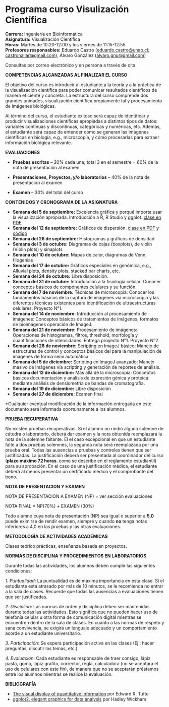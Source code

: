 # Programa curso Visulización Científica  

**Carrera:** Ingeniería en Bioinformática  
**Asignatura:** Visualización Científica  
**Horas:** Martes de 10:20-12:00 y los viernes de 11:15-12:55  
**Profesores responsables:** Eduardo Castro (<eduardo.castro@unab.cl>; <castronallar@gmail.com>), Álvaro González (<alvaro.gnu@gmail.com>)  

Consultas por correo electrónico y en persona a través de cita  

**COMPETENCIAS ALCANZADAS AL FINALIZAR EL CURSO**

El objetivo del curso es introducir al estudiante a la teoría y a la práctica de la visualización científica para poder comunicar resultados científicos de manera eficiente y concreta. La estructura del curso comprende dos grandes unidades, visualización científica propiamente tal y procesamiento de imágenes biológicas.  

Al término del curso, el estudiante exitoso será capaz de identificar y producir visualizaciones científicas apropiadas a distintos tipos de datos: variables continuas y discontinuas, categóricas y numéricas, etc. Además, el estudiante será capaz de entender cómo se generan las imágenes científicas en biología, e.g., microscopía, y cómo procesarlas para extraer información biológica relevante.  

**EVALUACIONES**

-   **Pruebas escritas** – 20% cada una; total 3 en el semestre = 60% de la nota de presentación al examen

-   **Presentaciones, Proyectos, y/o laboratorios** – 40% de la nota de presentación al examen

-   **Examen** – 30% del total del curso

**CONTENIDOS Y CRONOGRAMA DE LA ASIGNATURA**

-   **Semana del 5 de septiembre:** Excelencia gráfica y porqué importa usar la visualización apropiada. Introducción a R, R Studio y ggplot. [clase en PDF](https://github.com/bioinf-visual/materiales/raw/master/c01_excelencia_gráfica.pdf)    
-   **Semana del 12 de septiembre:** Gráficos de dispersión. [clase en PDF](https://github.com/bioinf-visual/materiales/raw/master/c02_gráficos_de_dispersión.pdf) y [código](https://raw.githubusercontent.com/bioinf-visual/materiales/master/clase_02.R)    
-   **Semana del 26 de septiembre:** Histogramas y gráficos de densidad  
-   **Semana del 3 de octubre:** Diagramas de cajas (boxplots), de violín (Violin plots) y sinaplots  
-   **Semana del 10 de octubre:** Mapas de calor, diagramas de Venn, filogenias  
-   **Semana del 17 de octubre:** Gráficos especiales en genómica, e.g., Alluvial plots, density plots, stacked bar charts, etc.  
-   **Semana del 24 de octubre:** Libre disposición.  
-   **Semana del 31 de octubre:** Introducción a la fisiología celular: Conocer conceptos básicos de componentes celulares y su función.  
-   **Semana del 7 de noviembre:** Técnicas de microscopía: Conocer los fundamentos básicos de la captura de imágenes vía microscopía y las diferentes técnicas existentes para identificación de ultraestructuras celulares. 
Proyecto N°1.  
-   **Semana del 14 de noviembre:** Introducción al procesamiento de imágenes: Conceptos básicos de tratamientos de imágenes, formatos de bioimágenes operación de ImageJ.  
-   **Semana del 21 de noviembre:** Procesamiento de imágenes: Operaciones de histogramas, filtros, threshold, morfología y cuantificaciones de intensidades. Entrega proyecto N°1. Proyecto N°2.  
-   **Semana del 28 de noviembre:** Scripting en ImageJ básico:  Manejo de estructuras de control y conceptos básicos del para la manipulación de imágenes de forma semi automática.  
-   **Semana del 5 de diciembre:** Scripting en ImageJ avanzado: Manejo masivo de imágenes vía scripting y generación de reportes de análisis.  
-   **Semana del 12 de diciembre:** Mas allá de la microscopía: Conceptos básicos documentación y análisis de expresión génica y proteica mediante análisis de densiometría de bandas de cromatografía.  
-   **Semana del 19 de diciembre:** Libre disposición
-   **Semana del 27 de diciembre:** Examen final


\*Cualquier eventual modificación de la información entregada en este documento será informada oportunamente a los alumnos.

**PRUEBA RECUPERATIVA**

No existen pruebas recuperativas. Si el alumno no rindió alguna solemne de cátedra o laboratorio, deberá dar examen y la nota obtenida reemplazará la nota de la solemne faltante. El el caso excepcional en que un estudiante falte a dos pruebas solemnes, la segunda nota será reemplazada por una prueba oral. Todas las ausencias a pruebas y controles tienen que ser justificadas. La justificación deberá ser presentada al coordinador del curso (**plazo máximo 72 horas**. como se describe en el reglamento estudiantil) para su aprobación. En el caso de una justificación médica, el estudiante deberá al menos presentar un certificado médico y el comprobante del bono.

**NOTA DE PRESENTACION Y EXAMEN**

NOTA DE PRESENTACION A EXAMEN (NP) = ver sección evaluaciones

NOTA FINAL = NP(70%) + EXAMEN (30%)

Todo alumno cuya nota de presentación (NP) sea igual o superior a **5,0** puede eximirse de rendir examen, siempre y cuando **no** tenga notas inferiores a 4,0 en las pruebas y las otras evaluaciones.

**METODOLOGÍA DE ACTIVIDADES ACADÉMICAS**

Clases teórico prácticas, enseñanza basada en proyectos.

**NORMAS DE DISCIPLINA Y PROCEDIMIENTOS EN LABORATORIOS**

Durante todas las actividades, los alumnos deben cumplir las siguientes condiciones:

*1. Puntualidad:* La puntualidad es de máxima importancia en esta clase. Si el estudiante está atrasado por más de 10 minutos, se le recomienda no entrar a la sala de clases. Recuerde que todas las ausencias a evaluaciones tienen que ser justificadas.

*2. Disciplina*: Las normas de orden y disciplina deben ser mantenidas durante todas las actividades. Esto significa que no pueden hacer uso de telefonía celular u otra forma de comunicación digital mientras se encuentren dentro de la sala de clases. En cuanto a las normas de respeto y sana convivencia, se exigirá un lenguaje adecuado y un comportamiento acorde a un estudiante universitario.

*3. Participación*: Se espera participación activa en las clases (Ej.: hacer preguntas, discutir los temas, etc.)

*4. Evaluación*: Cada estudiante es responsable de traer consigo, lápiz pasta, goma, lápiz grafito, corrector, regla, calculadora (no se aceptará el uso de celulares con este fin), de manera que no se aceptarán préstamos entre los alumnos mientras se realice la evaluación.

**BIBLIOGRAFÍA**  

* [The visual display of quantitative information](https://github.com/bioinf-visual/materiales/raw/master/Tufte.pdf) por Edward R. Tufte  
* [ggplot2. elegant graphics for data analysis](https://github.com/bioinf-visual/materiales/raw/master/Wickham.pdf) por Hadley Wickham

